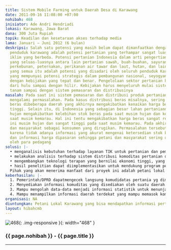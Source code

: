 ```yaml
---
title: Sistem Mobile Farming untuk Daerah Desa di Karawang
date: 2011-09-16 11:08:00 +07:00
nohibah: 468
inisiator: Ade Andri Hendriadi
lokasi: Karawang, Jawa Barat
dana: 300 Juta Rupiah
topik: Keadilan dan kesetaraan akses terhadap media
lama: Januari – Juni 2012 (6 bulan)
deskripsi: Salah satu potensi yang masih belum dapat dimanfaatkan dengan optimal oleh
  penduduk karawang adalah potensi pertanian yang terhampar sangat luas dengan karakteristik-karakteristik
  iklim yang berbeda. Potensi pertanian Indonesia dalam arti pengertian pertanian
  yang seluas-luasnya antara lain pertanian sawah, buah-buahan, sayuran, palawija,
  perkebunan, peternakan, perikanan air tawar dan laut, hutan, dan lain sebagainya,
  yang semua itu adalah potensi yang disadari oleh seluruh penduduk Karawang. Pertanian
  yang mempunyai potensi strategis dalam pembangunan nasional, seyogyanya dapat dikelola
  dengan kebijakan yang tepat dan benar. Pengelolaan sektor pertanian harus dilakukan
  dari hulu sampai dengan hilir. Kebijakan harus menyeluruh mulai sistem bercocok
  tanam sampai dengan sistem pemasaran dan distribusinya
masalah: Pada saat ini sistem pemasaran dan distribusi produk pertanian masih banyak
  mengalami permasalahan. Pada kasus distribusi beras misalnya, sering terjadi kelangkaan
  beras dibeberapa daerah yang akhirnya mengakibatkan kenaikan harga beras yang cukup
  tinggi. Selain itu, di Indonesia yang sebagian besar lahan pertaniannya masih mengandalkan
  hujan mengakibatkan kelebihan stok beras pada saat musim hujan dan kekurangan pada
  saat musim kemarau. Hal ini tentu mengakibatkan harga beras sangat rendah pada saat
  ini musim hujan dan sangat tinggi pada saat musim kemarau. Pada akhirnya petani
  dan masyarakat sebagai konsumen yang dirugikan. Permasalahan tersebut disebabkan
  karena tidak adanya informasi yang akurat mengenai ketersedian stok beras di daerah-daerah
  dan informasi harga dipasaran sehingga petani dan masyarakat sering dipermainkan
  oleh para pedagang
solusi: |-
  • menganalisis kebutuhan terhadap layanan TIK untuk pertanian dan pemberdayaan daerah rural;
  • melakukan analisis terhadap sistem distribusi komoditas pertanian dan pemasaran hasil pertanian yang ada di Indonesia;
  • mengembangkan teknologi terapan yang bernilai ekonomi tinggi, yang mempunyai kemampuan, diantaranya: mempercepat alur penyampaian informasi komoditas pertanian yang tersebar, memberikan dukungan terhadap pengambilan keputusan pemerintah akan pendistribusian komoditas pertanian, dan mengurangi proses alur penyampaian informasi, sehingga pemerintah dapat memperkirakan masalah ketahanan pangan;
  • hasil penelitian dapat diimplementasikan untuk mendukung program pemerintah mengenai pemerataan TIK ke pedesaan
  Pihak yang akan menerima manfaat dari proyek ini adalah petani lokal Karawang yang bisa mendapatkan informasi pertanian secara cepat dan akurat dan pemerintah kabupaten karawang dan DPRD Karawang yang juga dapat mengontrol komuditas desa yang akan dikunjunginya
keberhasilan: |-
  1. Pemerintah/DPRD dapatmengecek langsung komudidatas pertania yg dimiliki daerah yang dikunjungi.
  2. Menyediakan informasi komuditas yang disediakan oleh suatu daerah.
  3. Mampu mengolah data-data menjadi informasi statistik untuk menunjan pengambilan keputusan.
  4. Mampu menampilkan informasi daerah terdekat yang mampu memasok komuditas disuatu daerah beserta jumlahnya
organisasi: NA
diuntungkan: Petani Lokal Karawang yang bisa mendapatkan informasi pertanian secara cepat dan akurat dan pemerintah kabupaten karawang dan DPRD Karawang yang juga dapat mengontrol komuditas desa yang akan dikunjunginya
layout: hibahcmb
---
```


![468](/static/img/hibahcmb/468.png){: .img-responsive }{: width="468" }

### {{ page.nohibah }} - {{ page.title }}

---
